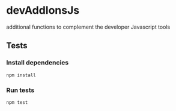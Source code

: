 # devAddIonsJs
additional functions to complement the developer Javascript tools


## Tests

### Install dependencies

`npm install`

### Run tests

`npm test`
